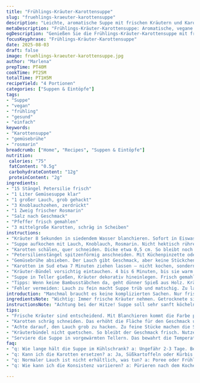 ```yaml
---
title: "Frühlings-Kräuter-Karottensuppe"
slug: "fruehlings-kraeuter-karottensuppe"
description: "Leichte, aromatische Suppe mit frischen Kräutern und Karotten. Milder Lauch und Knoblauch geben Tiefe. Thymian durch Rosmarin ersetzt für wärmeren Ton. Statt Hühnerbrühe Gemüsefond nutzt – veganer Twist. Lauch fein, aber nicht zu fein schneiden, damit Textur bleibt. Karotten bissfest, nicht matschig. Schnittlauch durch Petersilienstengel ersetzt; ergibt ein anderes Aroma und schöne Optik. Knuspriges Baguette dazu. Einfach zu kochen, braucht Auge für Garzeit und Geschmacksausgleich."
metaDescription: "Frühlings-Kräuter-Karottensuppe: Aromatische, vegane Suppe mit frisch blanchierten Kräutern und knackigen Karotten. Einfache Zubereitung, intensives Aroma."
ogDescription: "Genießen Sie die Frühlings-Kräuter-Karottensuppe mit frischen Zutaten. Aromatisch und leicht, perfekt für jede Gelegenheit."
focusKeyphrase: "Frühlings-Kräuter-Karottensuppe"
date: 2025-08-03
draft: false
image: fruehlings-kraeuter-karottensuppe.jpg
author: "Marlena"
prepTime: PT40M
cookTime: PT25M
totalTime: PT1H5M
recipeYield: "4 Portionen"
categories: ["Suppen & Eintöpfe"]
tags:
- "Suppe"
- "vegan"
- "frühling"
- "gesund"
- "einfach"
keywords:
- "Karottensuppe"
- "gemüsebrühe"
- "rosmarin"
breadcrumb: ["Home", "Recipes", "Suppen & Eintöpfe"]
nutrition: 
 calories: "75"
 fatContent: "0.5g"
 carbohydrateContent: "12g"
 proteinContent: "2g"
ingredients:
- "15 Stängel Petersilie frisch"
- "1 Liter Gemüsesuppe klar"
- "1 großer Lauch, grob gehackt"
- "3 Knoblauchzehen, zerdrückt"
- "1 Zweig frischer Rosmarin"
- "Salz nach Geschmack"
- "Pfeffer frisch gemahlen"
- "3 mittelgroße Karotten, schräg in Scheiben"
instructions:
- "Kräuter 8 Sekunden in siedendem Wasser blanchieren. Sofort in Eiswasser abschrecken, damit die grüne Farbe knallt. Abtropfen lassen, beiseite legen."
- "Suppe aufkochen mit Lauch, Knoblauch, Rosmarin. Nicht hektisch rühren, Deckel drauf, Hitze runter auf sachte Blasen. Etwa 18 Minuten ziehen lassen, bis die Aromen sich verbunden haben. Nicht länger, sonst bitter."
- "Karotten schälen, quer schneiden. Dicke etwa 0,5 cm. So bleibt noch Biss und Farbe. In Suppe später garen."
- "Petersilienstängel spitzenförmig anschneiden. Mit Küchenpinzette oder Bambusstäbchen kleine Löcher bohren. Kräuter durchfädeln, zu kleinen Bündeln binden. Eventuelle überstehende Enden kürzen."
- "Gemüsebrühe absieben. Der Lauch gibt Geschmack, aber keine Stückchen in der Suppe. Brühe anschließend heiß halten."
- "Karotten im Sud etwa 7 Minuten ziehen lassen – nicht kochen, sondern köcheln. Karotten sollen gerade zart sein, ohne matschig zu werden."
- "Kräuter-Bündel vorsichtig eintauchen. 4 bis 6 Minuten, bis sie warm sind. Nicht zu lang, Kräuter verlieren Frische sonst."
- "Suppe in Teller gießen, Kräuter dekorativ hineinlegen. Frisch gemahlenen Pfeffer obendrauf. Wer mag, ein Spritzer Zitronensaft für Frische."
- "Tipps: Wenn keine Bambusstäbchen da, geht dünner Spieß aus Holz. Kräuter nicht zu dick binden, sonst lassen sie sich schwer erwärmen. Brühe nicht zu stark würzen am Anfang, Salz variabel, besser nachwürzen."
- "Fehler vermeiden: Lauch zu fein macht Suppe trüb und matschig. Zu lange ziehen macht bitter. Lieber lieber früher abschmecken. Karotten nicht zu dunkel schneiden, glänzend und frisch sollen sie aussehen."
introduction: "Manchmal braucht es keine komplizierten Sachen. Nur frische Kräuter, Gemüse und ein bisschen Zeit, damit sich Aromen verbinden. Karotten und Lauch, nichts Neuartiges, aber der Twist liegt im Detail – Rosmarin statt Thymian, Gemüsebrühe statt Huhn, Petersilie als Ersatz für Schnittlauch. In der Küche habe ich oft gesehen, wie schnell Suppen fade werden, wenn man zu lange kocht. Blanchieren der Kräuter schockt die Farbe ein und bewahrt das Aroma. Bund und Bündel winden tolle Optik ins Spiel, nicht nur Geschmack. Dazu das Geräusch von leise köchelndem Gemüse. Man merkt förmlich, wie die Suppe lebendig wird. Am Ende ein leichter Biss in der Karotte, die noch nicht zerfallen ist. Küche riecht nach Kräutern, fast meditativ. Es ist keine klassische Suppenroutine, sondern eine kleine Entdeckungsreise."
ingredientsNote: "Wichtig: Immer frische Kräuter nehmen. Getrocknete sind zu intensiv und verändern den Charakter. Petersilie für zartes Aroma statt Schnittlauch, weil sie besser hält beim Warmmachen. Rosmarin bringt mehr Wärme, passt zu den süßen Karotten. Knoblauch darf nicht verbrennen, sonst bitter. Lauch grob hacken, man will Geschmack, aber keine matschige Schleimigkeit. Gemüsefonds als Basis ist leichter als Hühnerbrühe und für Allergiker sicherer. Die Menge der Karotten kann man etwas variieren, je nachdem wie süß man es mag. Blanchieren der Kräuter ist das A und O für die satte Farbe – kein Kochwasser nehmen, sondern ganz kurze Hitzeeinwirkung, dann sofort in Eiswasser. So bleibt das Grün frisch. Falls kein Bambusstäbchen zur Hand, können dünne Holzspieße aus dem Baumarkt greifen. Kräuter zusammenbinden klappt auch mit Küchengarn, natürlich essbar sollte es nicht sein. Salzaufnahme in der Suppe ist individuell, aber nicht sparen; zu wenig Geschmack verliert das Gericht."
instructionsNote: "Achtung bei der Hitze! Suppe soll sehr sanft köcheln. Lautes Blubbern trübt Brühe und zerstört feinste Aromen. Abseihen auf keinen Fall vergessen, sonst wird sie trüb und nimmt unangenehme Stückchen auf. Lauch nicht zerkleinern wie bei Risotto, gröber schneiden gibt Textur. Wichtig auch die Karottenscheiben schräg schneiden, mehr Oberfläche, aber bleibt knackig. Kräuterbündel vorbereiten mit Gefühl, nicht quetschen, sonst geben sie zu viel grüne Bitterstoffe ab. Die Zeit für das Einlegen der Bündel ins heiße Wasser lässt sich nur abschätzen nach Gefühl - sie sollen Farbe bekommen, aber nicht zerfallen. Servieren in vorgewärmten Tellern hält Temperatur besser, Suppenfarbe wirkt intensiver. Pfeffer immer frisch mahlen. Säure wie Zitronensaft immer ganz am Schluss, hebt die Frische, ohne zu dominieren. Kleine Fehler passieren jedem; wenn Lauch zu fein, Suppe braucht dann kürzere Kochzeit. Kräuter können auch einzeln verwendet werden, aber das Schnüren macht Spaß und sieht edel aus. Kombiniere auf jeden Fall mit knusprigem Brot, sonst fehlt die Textur. Suppe ist leicht, braucht den Crunch."
tips:
- "Frische Kräuter sind entscheidend. Mit Blanchieren kommt die Farbe perfekt zur Geltung. Kochen in weniger als 10 Sekunden; direkt ins Eiswasser. Petersilie hat zartes Aroma, Schnittlauch könnte die Suppe überdecken. Gemüsefond macht einen sanften Hintergrund, ist allergikerfreundlich. Kümmere dich um das richtige Timing."
- "Karotten schräg schneiden. Das erhöht die Fläche für den Geschmack und sie bleiben knackig. Dicke 0,5 cm, so gibt es Biss. Kochzeit beachten; sonst matschig. Brühe nie zu stark würzen, punktuell nachjustieren. Am Ende mit frisch gemahlenem Pfeffer verfeinern für eine aromatische Note."
- "Achte darauf, den Lauch grob zu hacken. Zu feine Stücke machen die Suppe trüb; grobe Stücke geben Textur und Geschmack. Verwende frischen Rosmarin, getrockneter wird harzig. Übe dich im Abseihen, sonst bleiben unerwünschte Stückchen in der Suppe zurück."
- "Kräuterbündel nicht quetschen. So bleibt der Geschmack frisch. Nutze Küchenpinzetten oder Holzspieße für gleichmäßige Bündel. Wenn kein Bambusstäbchen da ist, geht auch Küchengarn. Nach dem Blanchieren aufpassen, die Kräuter sollen nicht zerfallen. Halte ein Auge auf die Knoblauchzehen; zu lange im Sud und sie werden bitter."
- "Serviere die Suppe in vorgewärmten Tellern. Das bewahrt die Temperatur länger und lässt die Farben intensiver wirken. Zitronensaft erst zum Schluss, hebt die Frische der Aromen, ohne sie zu überwältigen. Immer wieder abschmecken. Jede Zubereitung ist ein Lernprozess."
faq:
- "q: Wie lange hält die Suppe im Kühlschrank? a: Ungefähr 2-3 Tage. Bei Lagerung darauf achten, dass sie kühl ist. Kann auch eingefroren werden."
- "q: Kann ich die Karotten ersetzen? a: Ja, Süßkartoffeln oder Kürbis sind auch möglich. Wichtig ist das Aroma der Brühe, welches bleiben sollte."
- "q: Normaler Lauch ist nicht erhältlich, was tun? a: Poree oder Frühlingszwiebeln sind Alternativen. Achte auf die Kochzeit, sie sind oft zarter."
- "q: Wie kann ich die Konsistenz variieren? a: Pürieren nach dem Kochen für eine cremigere Suppe. Oder: mehr Gemüse hinzufügen für mehr Biss."

---
```

